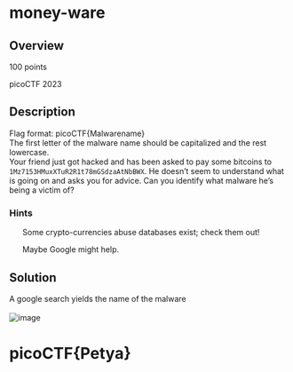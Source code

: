 # money-ware
## Overview
100 points

picoCTF 2023
## Description
Flag format: picoCTF{Malwarename}
<br>
The first letter of the malware name should be capitalized and the rest lowercase.
<br>
Your friend just got hacked and has been asked to pay some bitcoins to `1Mz7153HMuxXTuR2R1t78mGSdzaAtNbBWX`. He doesn’t seem to understand what is going on and asks you for advice. Can you identify what malware he’s being a victim of?
### Hints
<ol>Some crypto-currencies abuse databases exist; check them out!</ol>
<ol>Maybe Google might help.</ol>

## Solution
A google search yields the name of the malware
<br><br>
![image](https://github.com/xoxo-ily/ctfWriteups/assets/68173773/2e39805f-9d08-423a-bd51-4b3db343e6de)
# picoCTF{Petya}

